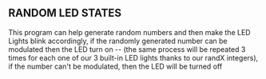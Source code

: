 RANDOM LED STATES
--------------------

This program can help generate random numbers and then make the LED Lights blink accordingly, if the randomly generated number can be modulated then the LED turn on -- (the same process will be repeated 3 times for each one of our 3 built-in LED lights thanks to our randX integers), if the number can't be modulated, then the LED will be turned off
